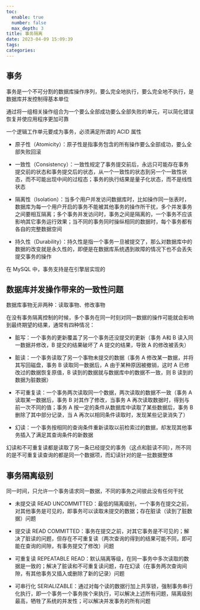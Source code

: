 ```yaml
---
toc:
  enable: true
  number: false
  max_depth: 3
title: 事务隔离
date: 2023-04-09 15:09:39
tags:
categories:
---
```


## 事务

事务是一个不可分割的数据库操作序列，要么完全地执行，要么完全地不执行，是数据库并发控制得基本单位

通过将一组相关操作组合为一个要么全部成功要么全部失败的单元，可以简化错误恢复并使应用程序更加可靠

一个逻辑工作单元要成为事务，必须满足所谓的 ACID 属性

- 原子性（Atomicity）：原子性是指事务包含的所有操作要么全部成功，要么全部失败回滚

- 一致性（Consistency）：一致性规定了事务提交前后，永远只可能存在事务提交前的状态和事务提交后的状态，从一个一致性的状态到另一个一致性状态，而不可能出现中间的过程态；事务的执行结果是量子化状态，而不是线性状态

- 隔离性（Isolation）：当多个用户并发访问数据库时，比如操作同一张表时，数据库为每一个用户开启的事务不能被其他事务的操作所干扰，多个并发事务之间要相互隔离；多个事务并发访问时，事务之间是隔离的，一个事务不应该影响其它事务运行效果；当不同的事务同时操纵相同的数据时，每个事务都有各自的完整数据空间

- 持久性（Durability）：持久性是指一个事务一旦被提交了，那么对数据库中的数据的改变就是永久性的，即便是在数据库系统遇到故障的情况下也不会丢失提交事务的操作

在 MySQL 中，事务支持是在引擎层实现的

## 数据库并发操作带来的一致性问题

数据库事物无非两种：读取事物、修改事物

在没有事务隔离控制的时候，多个事务在同一时刻对同一数据的操作可能就会影响到最终期望的结果，通常有四种情况：

- 脏写：一个事务的更新覆盖了另一个事务还没提交的更新（事务 A和 B 读入同一数据并修改，B 提交的结果破坏了 A 提交的结果，导致 A 的修改被丢失）

- 脏读：一个事务读取了另一个事物未提交的数据（事务 A 修改某一数据，并将其写回磁盘，事务 B 读取同一数据后，A 由于某种原因被撤销，这时 A 已修改过的数据恢复原值，B 读到的数据就与数据库中的数据不一致，则 B 读到的数据为脏数据）

- 不可重复读：一个事务两次读取同一个数据，两次读取的数据不一致（事务 A 读取某一数据后，事务 B 对其作了修改，当事务 A 再次读取数据时，得到与前一次不同的值；事务 A 按一定的条件从数据库中读取了某些数据后，事务 B 删除了其中部分记录，当 A 再次以相同条件读取时，发现某些记录消失了）

- 幻读：一个事务按相同的查询条件重新读取以前检索过的数据，却发现其他事务插入了满足其查询条件的新数据

幻读和不可重复读都是读取了另一条已经提交的事务（这点和脏读不同），所不同的是不可重复读查询的都是同一个数据项，而幻读针对的是一批数据整体

## 事务隔离级别

同一时间，只允许一个事务请求同一数据，不同的事务之间彼此没有任何干扰

- 未提交读 READ UNCOMMITTED：最低的隔离级别，一个事务在提交之前，对其他事务是可见的，即事务可以读取未提交的数据；存在脏读（读到了脏数据）问题

- 提交读 READ COMMITTED：事务在提交之前，对其它事务是不可见的；解决了脏读的问题，但存在不可重复读（两次查询的得到的结果可能不同，即可能在查询的间隙，有事务提交了修改）问题

- 可重复读 REPEATABLE READ：默认隔离等级，在同一事务中多次读取的数据是一致的；解决了脏读和不可重复读问题，存在幻读（在事务两次查询间隙，有其他事务又插入或删除了新的记录）问题

- 可串行化 SERIALIZABLE：通过对每个读的数据行加上共享锁，强制事务串行化执行，即一个事务一个事务挨个来执行，可以解决上述所有问题，隔离级别最高，牺牲了系统的并发性；可以解决并发事务的所有问题